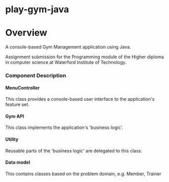 # play-gym-java


# Overview

A console-based Gym Management application using Java.

Assignment submission for the Programming module of the Higher diploma in computer science at Waterford Institute of Technology.


### Component	Description

#### MenuController	
This class provides a console-based user interface to the application's feature set.

#### Gym API	
This class implements the application's 'business logic'.

#### Utility	
Reusable parts of the 'business logic' are delegated to this class.

#### Data model	
This contains classes based on the problem domain, e.g. Member, Trainer
 

